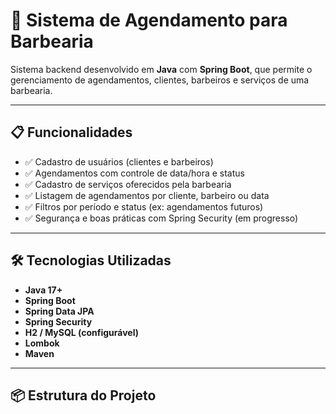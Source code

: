 # 💈 Sistema de Agendamento para Barbearia

Sistema backend desenvolvido em **Java** com **Spring Boot**, que permite o gerenciamento de agendamentos, clientes, barbeiros e serviços de uma barbearia.

---

## 📋 Funcionalidades

- ✅ Cadastro de usuários (clientes e barbeiros)
- ✅ Agendamentos com controle de data/hora e status
- ✅ Cadastro de serviços oferecidos pela barbearia
- ✅ Listagem de agendamentos por cliente, barbeiro ou data
- ✅ Filtros por período e status (ex: agendamentos futuros)
- ✅ Segurança e boas práticas com Spring Security (em progresso)

---

## 🛠️ Tecnologias Utilizadas

- **Java 17+**
- **Spring Boot**
- **Spring Data JPA**
- **Spring Security**
- **H2 / MySQL (configurável)**
- **Lombok**
- **Maven**

---

## 📦 Estrutura do Projeto

